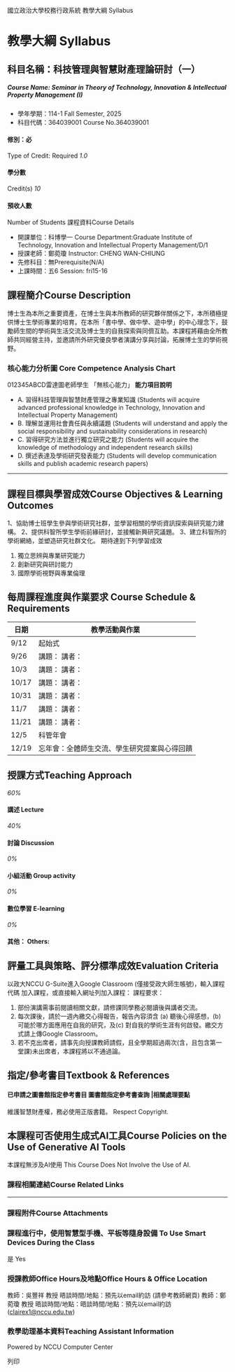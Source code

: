 國立政治大學校務行政系統 教學大綱 Syllabus
# 教學大綱 Syllabus
##  科目名稱：科技管理與智慧財產理論研討（一）
#####  Course Name: Seminar in Theory of Technology, Innovation & Intellectual Property Management (I)
  * 學年學期：114-1 Fall Semester, 2025 
  * 科目代碼：364039001 Course No.364039001


#### 修別：必
Type of Credit: Required 
_1.0_
#### 學分數
Credit(s)
_10_
#### 預收人數
Number of Students
課程資料Course Details
  * 開課單位：科博學一 Course Department:Graduate Institute of Technology, Innovation and Intellectual Property Management/D/1 
  * 授課老師：鄭菀瓊 Instructor: CHENG WAN-CHIUNG 
  * 先修科目：無Prerequisite(N/A)
  * 上課時間：五6 Session: fri15-16


##  課程簡介Course Description
博士生為本所之重要資產，在博士生與本所教師的研究夥伴關係之下，本所積極提供博士生學術專業的培育。在本所「書中學、做中學、遊中學」的中心理念下，鼓勵師生間的學術與生活交流及博士生的自我探索與同儕互助。本課程將藉由全所教師共同經營主持，並邀請所外研究優良學者演講分享與討論，拓展博士生的學術視野。
###  核心能力分析圖 Core Competence Analysis Chart
012345ABCD雷達圖老師學生
「無核心能力」 
**能力項目說明**
  * A. 習得科技管理與智慧財產管理之專業知識 (Students will acquire advanced professional knowledge in Technology, Innovation and Intellectual Property Management)
  * B. 理解並運用社會責任與永續議題 (Students will understand and apply the social responsibility and sustainability considerations in research)
  * C. 習得研究方法並進行獨立研究之能力 (Students will acquire the knowledge of methodology and independent research skills)
  * D. 撰述表達及學術研究發表能力 (Students will develop communication skills and publish academic research papers)


* * *
##  課程目標與學習成效Course Objectives & Learning Outcomes 
1、協助博士班學生參與學術研究社群，並學習相關的學術資訊探索與研究能力建構。
2、提供科智所學生學術前緣研討，並接觸新興研究議題。
3、建立科智所的學術網絡，並塑造研究社群文化。
期待達到下列學習成效
1. 獨立思辨與專業研究能力
2. 創新研究與研討能力
3. 國際學術視野與專業倫理
##  每周課程進度與作業要求 Course Schedule & Requirements
日期 |  教學活動與作業  
---|---  
9/12 |  起始式  
9/26 |  講題： 講者：  
10/3 |  講題： 講者：  
10/17 |  講題： 講者：  
10/31 |  講題： 講者：  
11/7 |  講題： 講者：  
11/21 |  講題： 講者：  
12/5 |  科管年會  
12/19 |  忘年會：全體師生交流、學生研究提案與心得回饋  
##  授課方式Teaching Approach
_60%_
####  講述 Lecture
_40%_
####  討論 Discussion
_0%_
####  小組活動 Group activity
_0%_
####  數位學習 E-learning
_0%_
####  其他： Others:
##  評量工具與策略、評分標準成效Evaluation Criteria
以政大NCCU G-Suite進入Google Classroom (僅接受政大師生帳號)，輸入課程代碼
加入課程，或直接輸入網址列加入課程：
課程要求：
1. 部份演講需事前閱讀相關文獻，請修課同學務必閱讀後與講者交流。
2. 每次課後，請於一週內繳交心得報告，報告內容須含 (a) 聽後心得感想，(b) 可能於哪方面應用在自我的研究，及(c) 對自我的學術生涯有何啟發。繳交方式請上傳Google Classroom。
3. 若不克出席者，請事先向授課教師請假，且全學期超過兩次(含，且包含第一堂課)未出席者，本課程將以不通過論。
##  指定/參考書目Textbook & References
####  已申請之圖書館指定參考書目  圖書館指定參考書查詢 |相關處理要點
維護智慧財產權，務必使用正版書籍。 Respect Copyright.
##  本課程可否使用生成式AI工具Course Policies on the Use of Generative AI Tools
本課程無涉及AI使用 This Course Does Not Involve the Use of AI.
###  課程相關連結Course Related Links
* * *
###  課程附件Course Attachments
###  課程進行中，使用智慧型手機、平板等隨身設備 To Use Smart Devices During the Class
是  Yes
###  授課教師Office Hours及地點Office Hours & Office Location
教師：吳豐祥 教授
晤談時間/地點：預先以email約訪 (請參考教師網頁)
教師：鄭菀瓊 教授
晤談時間/地點：晤談時間/地點：預先以email約訪 (clairex1@nccu.edu.tw)
###  教學助理基本資料Teaching Assistant Information
Powered by NCCU Computer Center
  
列印
